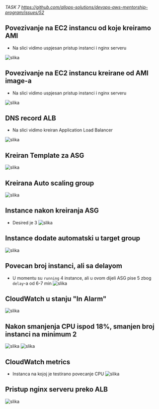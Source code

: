 *TASK 7 https://github.com/allops-solutions/devops-aws-mentorship-program/issues/52*

## Povezivanje na EC2 instancu od koje kreiramo AMI
* Na slici vidimo uspjesan pristup instanci i nginx serveru

![slika](img/task7/povezivanje_na_originalnuEC2.png)

## Povezivanje na  EC2 instancu kreirane od AMI image-a
* Na slici vidimo uspjesan pristup instanci i nginx serveru

![slika](img/task7/ami-ec2-browser-nginx.png)

## DNS record ALB 
* Na slici vidimo kreiran Application Load Balancer

![slika](img/task7/dns-record.png)

## Kreiran Template za ASG

![slika](img/task7/created_ASG_template.png)

## Kreirana Auto scaling group
![slika](img/task7/asg-created.png)

## Instance nakon kreiranja ASG 
* Desired je 3 
![slika](img/task7/atstartInstances.png)

## Instance dodate automatski u target group
![slika](img/task7/instances_added_to_tg.png)

## Povecan broj instanci, ali sa delayom 
* U momentu su `running` 4 instance, ali u ovom dijeli ASG pise 5 zbog `delay`-a od 6-7 min 
![slika](img/task7/delay.png)

## CloudWatch u stanju "In Alarm"
![slika](img/task7/in-alarm.png)

## Nakon smanjenja CPU ispod 18%, smanjen broj instanci na minimum 2
![slika](img/task7/dekrement-instance.png)
![slika](img/task7/instance_smanjen_cpu.png
)

## CloudWatch metrics 
* Instanca na kojoj je testirano povecanje CPU
![slika](img/task7/cpu-ec2.png)

## Pristup nginx serveru preko ALB
![slika](img/task7/nginx_using_alb.png)
